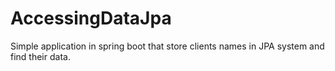 # AccessingDataJpa
Simple application in spring boot that store clients names in JPA system and find their data.
